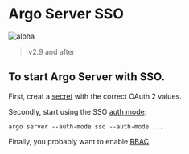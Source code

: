 # Argo Server SSO

![alpha](assets/alpha.svg)

> v2.9 and after

## To start Argo Server with SSO.

First, creat a [secret](../manifests/quick-start/base/argo-oauth2-secret.yaml) with the correct OAuth 2 values.

Secondly, start using the SSO [auth mode](argo-server-auth-mode.md):

```
argo server --auth-mode sso --auth-mode ...
```

Finally, you probably want to enable [RBAC](argo-server-rbac.md).